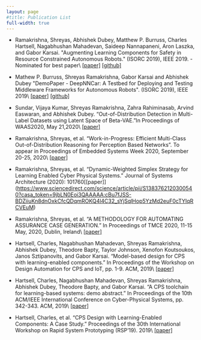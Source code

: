 ```yaml
---
layout: page
#title: Publication List
full-width: true
---
```


* Ramakrishna, Shreyas, Abhishek Dubey, Matthew P. Burruss, Charles Hartsell, Nagabhushan Mahadevan, Saideep Nannapaneni, Aron Laszka, and Gabor Karsai. "Augmenting Learning Components for Safety in Resource Constrained Autonomous Robots." (ISORC 2019), IEEE 2019. - Nominated for best paper\ [[paper]](https://ieeexplore.ieee.org/stamp/stamp.jsp?arnumber=8759270&casa_token=sY0FaPfy_jAAAAAA:UkwiJv9Z2ngJAzMy67_g5Ud64AQmhyWKMcnF65XudWqom5PdqKIM8AyZ4v89e-O2-hXijTM&tag=1) [[github]](https://github.com/scope-lab-vu/deep-nn-car)

* Mathew P. Burruss, Shreyas Ramakrishna, Gabor Karsai and Abhishek Dubey "DemoPaper - DeepNNCar: A Testbed for Deploying and Testing Middleware Frameworks for Autonomous Robots". (ISORC 2019), IEEE 2019\ [[paper]](https://ieeexplore.ieee.org/stamp/stamp.jsp?arnumber=8759365&casa_token=f_dZRUD-XhUAAAAA:K03ZJkEQnlslLNEqMaFAqq_CNhkP4kFe9h4N4Z4flHbvuFzz59yypOYFrgmvNJvA7-qHw98) [[github]](https://github.com/scope-lab-vu/deep-nn-car)

* Sundar, Vijaya Kumar, Shreyas Ramakrishna, Zahra Rahiminasab, Arvind Easwaran, and Abhishek Dubey. “Out-of-Distribution Detection in Multi-Label Datasets using Latent Space of Beta-VAE.”In Proceedings of WAAS2020, May 21,2020\ [[paper]](https://arxiv.org/pdf/2003.08740.pdf)

* Ramakrishna, Shreyas, et al. “Work-in-Progress: Efficient Multi-Class Out-of-Distribution Reasoning for Perception Based Networks”. To appear in Proceedings of Embedded Systems Week 2020, September 20-25, 2020\ [[paper]](https://ieeexplore.ieee.org/document/9244027)

* Ramakrishna, Shreyas, et al. “Dynamic-Weighted Simplex Strategy for Learning Enabled Cyber Physical Systems.” Journal of Systems Architecture (2020): 101760\[[paper]](https://www.sciencedirect.com/science/article/pii/S1383762120300540?casa_token=9jbLN0Eoi3QAAAAA:cBu7fJSS-BDZiiuKn8dnOxkCfcQDqmROKQ4l4C32_sYjSqlHop5YzMd2euF0cTYIqRCVEuM)

* Ramakrishna, Shreyas, et al. “A METHODOLOGY FOR AUTOMATING ASSURANCE CASE GENERATION.” In Proceedings of TMCE 2020, 11-15 May, 2020, Dublin, Ireland\ [[paper]](https://arxiv.org/pdf/2003.05388.pdf)

* Hartsell, Charles, Nagabhushan Mahadevan, Shreyas Ramakrishna, Abhishek Dubey, Theodore Bapty, Taylor Johnson, Xenofon Koutsoukos, Janos Sztipanovits, and Gabor Karsai. “Model-based design for CPS with learning-enabled components.” In Proceedings of the Workshop on Design Automation for CPS and IoT, pp. 1-9. ACM, 2019\ [[paper]](https://dl.acm.org/doi/pdf/10.1145/3313151.3313166?casa_token=kqLk2uWvuL8AAAAA:DNvk-eqQFTfNBFlhawtmaFQmVsKHRopquinqcnoCTB6ncKBZ6TfF9D8gwyPZExMo3aT3D2cGqbw)

* Hartsell, Charles, Nagabhushan Mahadevan, Shreyas Ramakrishna, Abhishek Dubey, Theodore Bapty, and Gabor Karsai. “A CPS toolchain for learning-based systems: demo abstract.” In Proceedings of the 10th ACM/IEEE International Conference on Cyber-Physical Systems, pp. 342-343. ACM, 2019\ [[paper]](https://dl.acm.org/doi/pdf/10.1145/3302509.3313332?casa_token=Qnn25PhXogAAAAAA:wUeyJUWup-6gFbI4LHtmGq6x0gj17rDo3ctiHh776-7Zs-i5Sb3VqJfxOPGlngzsflSVwpX4q2M)

* Hartsell, Charles, et al. “CPS Design with Learning-Enabled Components: A Case Study.” Proceedings of the 30th International Workshop on Rapid System Prototyping (RSP’19). 2019\ [[paper]](https://dl.acm.org/doi/pdf/10.1145/3339985.3358491?casa_token=7oYgjhVn940AAAAA:OwPa68--an1Yj2CMXpUf1qUv-mXGB5TAahAkDiPQOOS-oG-yh6D68x5RNqLFfVstfp15bUACPYk)

